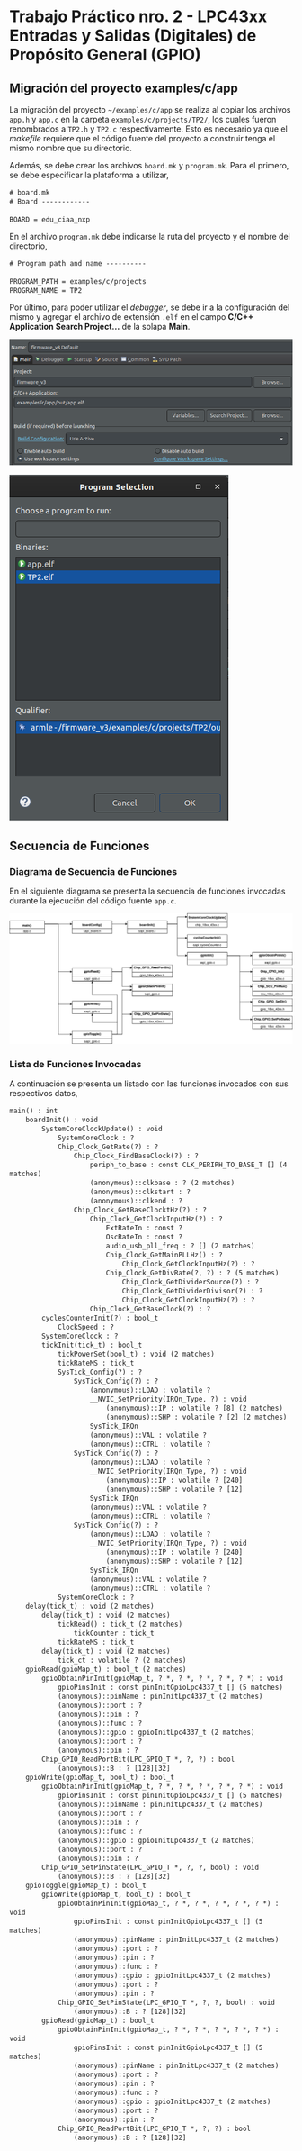 # Trabajo Práctico nro. 2 - LPC43xx Entradas y Salidas (Digitales) de Propósito General (GPIO)

## Migración del proyecto examples/c/app

La migración del proyecto `~/examples/c/app` se realiza al copiar los archivos `app.h` y `app.c` en la carpeta `examples/c/projects/TP2/`, los cuales fueron
renombrados a `TP2.h` y `TP2.c` respectivamente. Esto es necesario ya que el *makefile* requiere que el código fuente del proyecto a construir tenga el mismo nombre que su directorio.

Además, se debe crear los archivos `board.mk` y `program.mk`. Para el primero, se debe especificar la plataforma a utilizar,

```
# board.mk
# Board ------------

BOARD = edu_ciaa_nxp
```

En el archivo `program.mk` debe indicarse la ruta del proyecto y el nombre del directorio,

```
# Program path and name ----------

PROGRAM_PATH = examples/c/projects
PROGRAM_NAME = TP2
```

Por último, para poder utilizar el *debugger*, se debe ir a la configuración del mismo y agregar el archivo de extensión `.elf` en el campo **C/C++ Application**  **Search Project...** de la solapa **Main**.  

![debugger_configuration_1](https://github.com/mollykei/SE_G2/blob/tp_iglesias/TP2/imgs/2_config_debugger.png)

![debugger_configuration_2](https://github.com/mollykei/SE_G2/blob/tp_iglesias/TP2/imgs/3_program_selection.png)

## Secuencia de Funciones

### Diagrama de Secuencia de Funciones

En el siguiente diagrama se presenta la secuencia de funciones invocadas durante la ejecución del código fuente `app.c`.

![function_call_graph](https://github.com/mollykei/SE_G2/blob/tp_iglesias/TP2/imgs/function_calls.png)


### Lista de Funciones Invocadas

A continuación se presenta un listado con las funciones invocados con sus respectivos datos,

```
main() : int
	boardInit() : void
		SystemCoreClockUpdate() : void
			SystemCoreClock : ?
			Chip_Clock_GetRate(?) : ?
				Chip_Clock_FindBaseClock(?) : ?
					periph_to_base : const CLK_PERIPH_TO_BASE_T [] (4 matches)
					(anonymous)::clkbase : ? (2 matches)
					(anonymous)::clkstart : ?
					(anonymous)::clkend : ?
				Chip_Clock_GetBaseClocktHz(?) : ?
					Chip_Clock_GetClockInputHz(?) : ?
						ExtRateIn : const ?
						OscRateIn : const ?
						audio_usb_pll_freq : ? [] (2 matches)
						Chip_Clock_GetMainPLLHz() : ?
							Chip_Clock_GetClockInputHz(?) : ?
						Chip_Clock_GetDivRate(?, ?) : ? (5 matches)
							Chip_Clock_GetDividerSource(?) : ?
							Chip_Clock_GetDividerDivisor(?) : ?
							Chip_Clock_GetClockInputHz(?) : ?
					Chip_Clock_GetBaseClock(?) : ?
		cyclesCounterInit(?) : bool_t
			ClockSpeed : ?
		SystemCoreClock : ?
		tickInit(tick_t) : bool_t
			tickPowerSet(bool_t) : void (2 matches)
			tickRateMS : tick_t
			SysTick_Config(?) : ?
				SysTick_Config(?) : ?
					(anonymous)::LOAD : volatile ?
					__NVIC_SetPriority(IRQn_Type, ?) : void
						(anonymous)::IP : volatile ? [8] (2 matches)
						(anonymous)::SHP : volatile ? [2] (2 matches)
					SysTick_IRQn
					(anonymous)::VAL : volatile ?
					(anonymous)::CTRL : volatile ?
				SysTick_Config(?) : ?
					(anonymous)::LOAD : volatile ?
					__NVIC_SetPriority(IRQn_Type, ?) : void
						(anonymous)::IP : volatile ? [240]
						(anonymous)::SHP : volatile ? [12]
					SysTick_IRQn
					(anonymous)::VAL : volatile ?
					(anonymous)::CTRL : volatile ?
				SysTick_Config(?) : ?
					(anonymous)::LOAD : volatile ?
					__NVIC_SetPriority(IRQn_Type, ?) : void
						(anonymous)::IP : volatile ? [240]
						(anonymous)::SHP : volatile ? [12]
					SysTick_IRQn
					(anonymous)::VAL : volatile ?
					(anonymous)::CTRL : volatile ?
			SystemCoreClock : ?
	delay(tick_t) : void (2 matches)
		delay(tick_t) : void (2 matches)
			tickRead() : tick_t (2 matches)
				tickCounter : tick_t
			tickRateMS : tick_t
		delay(tick_t) : void (2 matches)
			tick_ct : volatile ? (2 matches)
	gpioRead(gpioMap_t) : bool_t (2 matches)
		gpioObtainPinInit(gpioMap_t, ? *, ? *, ? *, ? *, ? *) : void
			gpioPinsInit : const pinInitGpioLpc4337_t [] (5 matches)
			(anonymous)::pinName : pinInitLpc4337_t (2 matches)
			(anonymous)::port : ?
			(anonymous)::pin : ?
			(anonymous)::func : ?
			(anonymous)::gpio : gpioInitLpc4337_t (2 matches)
			(anonymous)::port : ?
			(anonymous)::pin : ?
		Chip_GPIO_ReadPortBit(LPC_GPIO_T *, ?, ?) : bool
			(anonymous)::B : ? [128][32]
	gpioWrite(gpioMap_t, bool_t) : bool_t
		gpioObtainPinInit(gpioMap_t, ? *, ? *, ? *, ? *, ? *) : void
			gpioPinsInit : const pinInitGpioLpc4337_t [] (5 matches)
			(anonymous)::pinName : pinInitLpc4337_t (2 matches)
			(anonymous)::port : ?
			(anonymous)::pin : ?
			(anonymous)::func : ?
			(anonymous)::gpio : gpioInitLpc4337_t (2 matches)
			(anonymous)::port : ?
			(anonymous)::pin : ?
		Chip_GPIO_SetPinState(LPC_GPIO_T *, ?, ?, bool) : void
			(anonymous)::B : ? [128][32]
	gpioToggle(gpioMap_t) : bool_t
		gpioWrite(gpioMap_t, bool_t) : bool_t
			gpioObtainPinInit(gpioMap_t, ? *, ? *, ? *, ? *, ? *) : void
				gpioPinsInit : const pinInitGpioLpc4337_t [] (5 matches)
				(anonymous)::pinName : pinInitLpc4337_t (2 matches)
				(anonymous)::port : ?
				(anonymous)::pin : ?
				(anonymous)::func : ?
				(anonymous)::gpio : gpioInitLpc4337_t (2 matches)
				(anonymous)::port : ?
				(anonymous)::pin : ?
			Chip_GPIO_SetPinState(LPC_GPIO_T *, ?, ?, bool) : void
				(anonymous)::B : ? [128][32]
		gpioRead(gpioMap_t) : bool_t
			gpioObtainPinInit(gpioMap_t, ? *, ? *, ? *, ? *, ? *) : void
				gpioPinsInit : const pinInitGpioLpc4337_t [] (5 matches)
				(anonymous)::pinName : pinInitLpc4337_t (2 matches)
				(anonymous)::port : ?
				(anonymous)::pin : ?
				(anonymous)::func : ?
				(anonymous)::gpio : gpioInitLpc4337_t (2 matches)
				(anonymous)::port : ?
				(anonymous)::pin : ?
			Chip_GPIO_ReadPortBit(LPC_GPIO_T *, ?, ?) : bool
				(anonymous)::B : ? [128][32]
```




